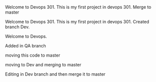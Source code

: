 
Welcome to Devops 301. This is my first project in devops 301. Merge to master

Welcome to Devops 301. This is my first project in devops 301. Created branch Dev. 


Welcome to Devops. 

Added in QA branch

moving this code to master


moving to Dev and merging to master

Editing in Dev branch and then merge it to master


